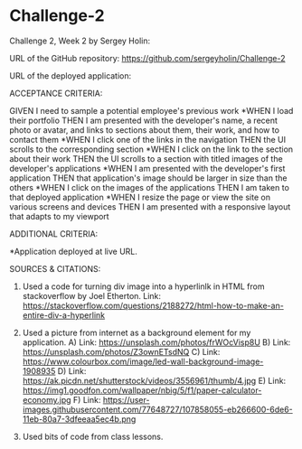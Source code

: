 # Challenge-2
Challenge 2, Week 2 by Sergey Holin:

URL of the GitHub repository: https://github.com/sergeyholin/Challenge-2

URL of the deployed application:

ACCEPTANCE CRITERIA:

GIVEN I need to sample a potential employee's previous work
*WHEN I load their portfolio
THEN I am presented with the developer's name, a recent photo or avatar, and links to sections about them, their work, and how to contact them
*WHEN I click one of the links in the navigation
THEN the UI scrolls to the corresponding section
*WHEN I click on the link to the section about their work
THEN the UI scrolls to a section with titled images of the developer's applications
*WHEN I am presented with the developer's first application
THEN that application's image should be larger in size than the others
*WHEN I click on the images of the applications
THEN I am taken to that deployed application
*WHEN I resize the page or view the site on various screens and devices
THEN I am presented with a responsive layout that adapts to my viewport

ADDITIONAL CRITERIA:

*Application deployed at live URL.

SOURCES & CITATIONS:

1) Used a code for turning div image into a hyperlinlk in HTML from stackoverflow by Joel Etherton.
Link: https://stackoverflow.com/questions/2188272/html-how-to-make-an-entire-div-a-hyperlink

2) Used a picture from internet as a background element for my application.
A) Link: https://unsplash.com/photos/frWOcVisp8U
B) Link: https://unsplash.com/photos/Z3ownETsdNQ
C) Link: https://www.colourbox.com/image/led-wall-background-image-1908935
D) Link: https://ak.picdn.net/shutterstock/videos/3556961/thumb/4.jpg
E) Link: https://img1.goodfon.com/wallpaper/nbig/5/f1/paper-calculator-economy.jpg
F) Link: https://user-images.githubusercontent.com/77648727/107858055-eb266600-6de6-11eb-80a7-3dfeeaa5ec4b.png

3) Used bits of code from class lessons.


